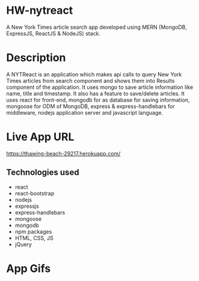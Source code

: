 # HW-nytreact
A New York Times article search app developed using MERN (MongoDB, ExpressJS, ReactJS & NodeJS) stack.

# Description
A NYTReact is an application which makes api calls to query New York Times articles from search component and shows them into Results component of the application. It uses mongo to save article information like name, title and timestamp. It also has a feature to save/delete articles. It uses react for front-end, mongodb for as database for saving information, mongoose for ODM of MongoDB, express & express-handlebars for middleware, nodejs application server and javascript language.

# Live App URL
https://thawing-beach-29217.herokuapp.com/

## Technologies used
 - react
 - react-bootstrap
 - nodejs
 - expressjs
 - express-handlebars
 - mongoose
 - mongodb
 - npm packages
 - HTML, CSS, JS
 - jQuery


 # App Gifs
